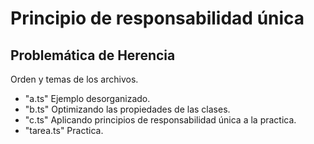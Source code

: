 # Principio de responsabilidad única

## Problemática de Herencia

Orden y temas de los archivos.

- "a.ts" Ejemplo desorganizado.
- "b.ts" Optimizando las propiedades de las clases.
- "c.ts" Aplicando principios de responsabilidad única a la practica.
- "tarea.ts" Practica.
